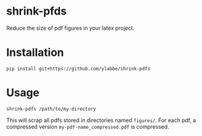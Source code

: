 # shrink-pfds
Reduce the size of pdf figures in your latex project.

# Installation
`pip install git+https://github.com/ylabbe/shrink-pdfs`

# Usage
`shrink-pdfs /path/to/my-directory`

This will scrap all pdfs stored in directories named `figures/`.
For each pdf, a compressed version `my-pdf-name_compressed.pdf` is compressed.

